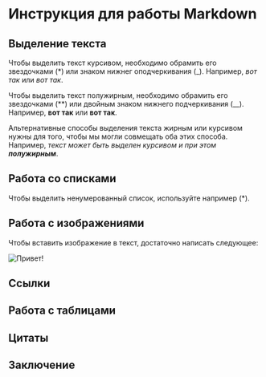 # Инструкция для работы Markdown

## Выделение текста

Чтобы выделить текст курсивом, необходимо обрамить его звездочками (*) или знаком нижнег оподчеркивания (_). Например,  *вот так* или _вот так_.

Чтобы выделить текст полужирным, необходимо обрамить его звездочками (**) или двойным знаком нижнего подчеркивания (__). Например,  **вот так** или __вот так__.

Альтернативные способы выделения текста жирным или курсивом нужны для того, чтобы мы могли совмещать оба этих способа. Например, _текст может быть выделен курсивом и при этом **полужирным**_.

## Работа со списками
 
Чтобы выделить ненумерованный список, используйте например (*).

## Работа с изображениями

Чтобы вставить изображение в текст, достаточно написать следующее:

![Привет!](1.jpg)

## Ссылки

## Работа с таблицами

## Цитаты

## Заключение
